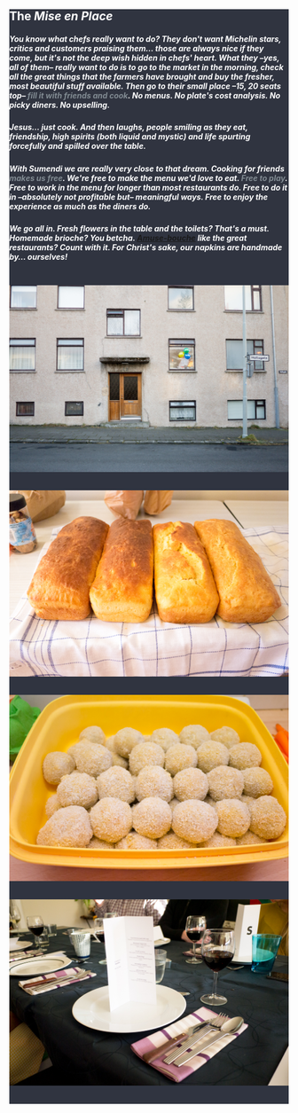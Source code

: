 <section class="main-content small-padding shadow-off" style="background-color: #303440;" id="preparing_section">
  <div class="container">
    <div class="row">
      <div class="col-md-12">
        <h2 style="color: #ffffff;">
          The <em>Mise en Place</em>
        </h2>
      </div>
    </div>
    <div class="row">
      <div class="col-md-6 lighter">
        <h5 style="color: #ffffff;">
          You know what chefs really want to do? They don't want Michelin stars, critics and customers praising them… those are always nice if they come, but it's not the deep wish hidden in chefs' heart.
          What they –yes, all of them– really want to do is to go to the market in the morning, check all the great things that the farmers have brought and buy the fresher, most beautiful stuff available. Then go to their small place –15, 20 seats top– <span style="color: #818B92">fill it with friends and cook</span>. No menus. No plate's cost analysis. No picky diners. No upselling.
        </h5>
        <h5 style="color: #ffffff;">
          Jesus… just cook. And then laughs, people smiling as they eat, friendship, high spirits (both liquid and mystic) and life spurting forcefully and spilled over the table.
        </h5>
        <h5 style="color: #ffffff;">
          With Sumendi we are really very close to that dream. Cooking for friends <span style="color: #818B92">makes us free</span>. We're free to make the menu we'd love to eat. <span style="color: #818B92">Free to play</span>. Free to work in the menu for longer than most restaurants do. Free to do it in –absolutely not profitable but– meaningful ways. Free to enjoy the experience as much as the diners do.
        </h5>
        <h5 style="color: #ffffff;">
          We go all in. Fresh flowers in the table and the toilets? That's a must. Homemade brioche? You betcha. <a href="http://www.wikiwand.com/en/Amuse-bouche">Amuse-bouche</a> like the great restaurants? Count with it.  For Christ's sake, our napkins are handmade by… ourselves!
        </h5>
      </div>
      <div class="blank_divider visible-xs" style="height: 20px;"></div>
      <div class="col-md-6">
        <a class="fancybox"
           title="Our humble house ready for some rock&amp;roll."
           href="/img/editions/3/mise/holtsgata_best_restaurant.jpg" data-fancybox-group="mise">
          <img class="img-responsive"
               alt="Our humble house ready for some rock&amp;roll."
               src="/img/editions/3/mise/holtsgata_best_restaurant.jpg">
        </a>
        <div class="blank_divider" style="height: 30px;"></div>
        <div class="row">
          <div class="col-md-4">
            <a class="fancybox"
               title="Homemade brioche ready for being soaked in goodness."
               href="/img/editions/3/mise/homemade_brioche.jpg" data-fancybox-group="mise">
              <img class="img-responsive"
                   alt="Homemade brioche ready for being soaked in goodness."
                   src="/img/editions/3/mise/homemade_brioche.jpg">
            </a>
          </div>
          <div class="blank_divider visible-xs" style="height: 30px;"></div>
          <div class="col-md-4">
            <a class="fancybox"
               title="Oxtail croquettes… because life is too short for Soylent. Fuck Soylent."
               href="/img/editions/3/mise/incoming_croquettes.jpg" data-fancybox-group="mise">
              <img class="img-responsive"
                   alt="Oxtail croquettes… because life is too short for Soylent. Fuck Soylent."
                   src="/img/editions/3/mise/incoming_croquettes.jpg">
            </a>
          </div>
          <div class="blank_divider visible-xs" style="height: 30px;"></div>
          <div class="col-md-4">
            <a class="fancybox"
               title="Q: How many restaurants have napkins handmade by their owners? A: At least one, Sumendi."
               href="/img/editions/3/mise/handmade_napkins_for_god_sake.jpg" data-fancybox-group="mise">
              <img class="img-responsive"
                   alt="Q: How many restaurants have napkins handmade by their owners? A: At least one, Sumendi."
                   src="/img/editions/3/mise/handmade_napkins_for_god_sake.jpg">
            </a>
          </div>
        </div>
        <div class="blank_divider" style="height: 30px;"></div>
      </div>
    </div>
  </div>
</section>
